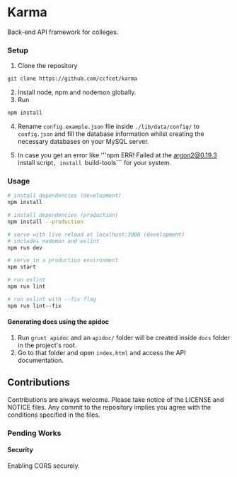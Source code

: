 # Karma
Back-end API framework for colleges.

### Setup
1. Clone the repository
```bash
git clone https://github.com/ccfcet/karma
```
2. Install node, npm and nodemon globally.
3. Run
```bash
npm install
```
4. Rename ```config.example.json``` file inside ```./lib/data/config/``` to ```config.json``` and fill the database information whilst creating the necessary databases on your MySQL server.

5. In case you get an error like '''npm ERR! Failed at the argon2@0.19.3 install script```, install ```build-tools``` for your system.
### Usage
```bash
# install dependencies (development)
npm install

# install dependencies (production)
npm install --production

# serve with live reload at localhost:3000 (development)
# includes nodemon and eslint
npm run dev

# serve in a production environment
npm start

# run eslint
npm run lint

# run eslint with --fix flag
npm run lint--fix
```

#### Generating docs using the apidoc
1. Run ```grunt apidoc``` and an ```apidoc/``` folder will be created inside ```docs``` folder in the project's root.
2. Go to that folder and open ```index.html``` and access the API documentation.

## Contributions
Contributions are always welcome. Please take notice of the LICENSE and NOTICE files. Any commit to the repository implies you agree with the conditions specified in the files.

### Pending Works

#### Security
Enabling CORS securely.

